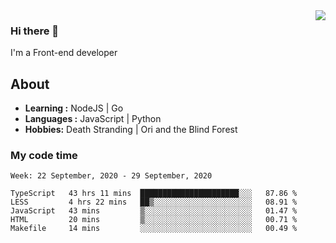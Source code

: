 <img align='right' src="https://github-readme-stats.vercel.app/api?username=strugglebak&show_icons=true">

### Hi there 👋

I'm a Front-end developer

## About

-  **Learning :** NodeJS | Go
-  **Languages :** JavaScript | Python
-  **Hobbies:** Death Stranding | Ori and the Blind Forest

### My code time

<!--START_SECTION:waka-->
```text
Week: 22 September, 2020 - 29 September, 2020

TypeScript   43 hrs 11 mins  ██████████████████████░░░   87.86 % 
LESS         4 hrs 22 mins   ██▒░░░░░░░░░░░░░░░░░░░░░░   08.91 % 
JavaScript   43 mins         ▒░░░░░░░░░░░░░░░░░░░░░░░░   01.47 % 
HTML         20 mins         ▒░░░░░░░░░░░░░░░░░░░░░░░░   00.71 % 
Makefile     14 mins         ░░░░░░░░░░░░░░░░░░░░░░░░░   00.49 % 
```
<!--END_SECTION:waka-->
